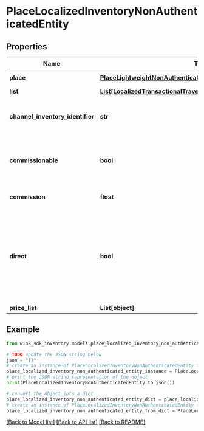# PlaceLocalizedInventoryNonAuthenticatedEntity


## Properties

Name | Type | Description | Notes
------------ | ------------- | ------------- | -------------
**place** | [**PlaceLightweightNonAuthenticatedEntity**](PlaceLightweightNonAuthenticatedEntity.md) | Inventory data object | [optional] [readonly] 
**list** | [**List[LocalizedTransactionalTravelInventoryNonAuthenticatedEntity]**](LocalizedTransactionalTravelInventoryNonAuthenticatedEntity.md) |  | [optional] 
**channel_inventory_identifier** | **str** | Channel inventory identifier referencing this record. | [optional] 
**commissionable** | **bool** | Whether this package is commissionable based on the incoming sales channel. | [optional] 
**commission** | **float** | The commission percentage. | [optional] 
**direct** | **bool** | Indicates whether the blocking from sales channel is direct or not. If you are a travel agent doing your own acquiring, this flag has to be true to make a booking. | [default to False]
**price_list** | **List[object]** |  | [optional] 

## Example

```python
from wink_sdk_inventory.models.place_localized_inventory_non_authenticated_entity import PlaceLocalizedInventoryNonAuthenticatedEntity

# TODO update the JSON string below
json = "{}"
# create an instance of PlaceLocalizedInventoryNonAuthenticatedEntity from a JSON string
place_localized_inventory_non_authenticated_entity_instance = PlaceLocalizedInventoryNonAuthenticatedEntity.from_json(json)
# print the JSON string representation of the object
print(PlaceLocalizedInventoryNonAuthenticatedEntity.to_json())

# convert the object into a dict
place_localized_inventory_non_authenticated_entity_dict = place_localized_inventory_non_authenticated_entity_instance.to_dict()
# create an instance of PlaceLocalizedInventoryNonAuthenticatedEntity from a dict
place_localized_inventory_non_authenticated_entity_from_dict = PlaceLocalizedInventoryNonAuthenticatedEntity.from_dict(place_localized_inventory_non_authenticated_entity_dict)
```
[[Back to Model list]](../README.md#documentation-for-models) [[Back to API list]](../README.md#documentation-for-api-endpoints) [[Back to README]](../README.md)


